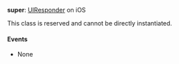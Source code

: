 **super**: [UIResponder](UIResponder.md) on iOS

This class is reserved and cannot be directly instantiated.

#### Events

* None




